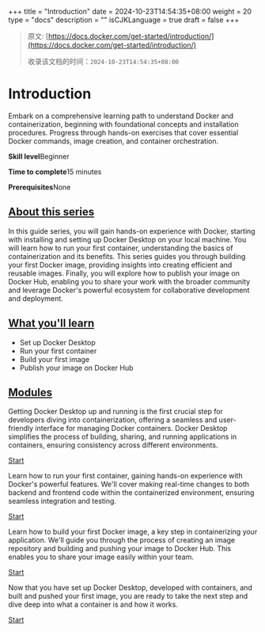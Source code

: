 +++
title = "Introduction"
date = 2024-10-23T14:54:35+08:00
weight = 20
type = "docs"
description = ""
isCJKLanguage = true
draft = false
+++

> 原文: [https://docs.docker.com/get-started/introduction/](https://docs.docker.com/get-started/introduction/)
>
> 收录该文档的时间：`2024-10-23T14:54:35+08:00`

# Introduction

Embark on a comprehensive learning path to understand Docker and containerization, beginning with foundational concepts and installation procedures. Progress through hands-on exercises that cover essential Docker commands, image creation, and container orchestration.

**Skill level**Beginner

**Time to complete**15 minutes

**Prerequisites**None

## [About this series](https://docs.docker.com/get-started/introduction/#about-this-series)

In this guide series, you will gain hands-on experience with Docker, starting with installing and setting up Docker Desktop on your local machine. You will learn how to run your first container, understanding the basics of containerization and its benefits. This series guides you through building your first Docker image, providing insights into creating efficient and reusable images. Finally, you will explore how to publish your image on Docker Hub, enabling you to share your work with the broader community and leverage Docker's powerful ecosystem for collaborative development and deployment.

## [What you'll learn](https://docs.docker.com/get-started/introduction/#what-youll-learn)

- Set up Docker Desktop
- Run your first container
- Build your first image
- Publish your image on Docker Hub

## [Modules](https://docs.docker.com/get-started/introduction/#modules)

Getting Docker Desktop up and running is the first crucial step for developers diving into containerization, offering a seamless and user-friendly interface for managing Docker containers. Docker Desktop simplifies the process of building, sharing, and running applications in containers, ensuring consistency across different environments.

[Start](https://docs.docker.com/get-started/introduction/get-docker-desktop/)

Learn how to run your first container, gaining hands-on experience with Docker's powerful features. We'll cover making real-time changes to both backend and frontend code within the containerized environment, ensuring seamless integration and testing.

[Start](https://docs.docker.com/get-started/introduction/develop-with-containers/)

Learn how to build your first Docker image, a key step in containerizing your application. We'll guide you through the process of creating an image repository and building and pushing your image to Docker Hub. This enables you to share your image easily within your team.

[Start](https://docs.docker.com/get-started/introduction/build-and-push-first-image/)

Now that you have set up Docker Desktop, developed with containers, and built and pushed your first image, you are ready to take the next step and dive deep into what a container is and how it works.

[Start](https://docs.docker.com/get-started/introduction/whats-next/)
